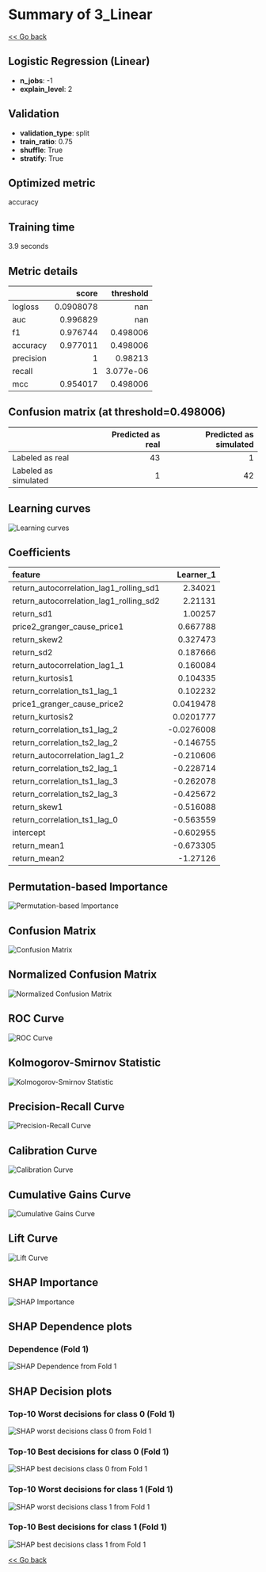 # Summary of 3_Linear

[<< Go back](../README.md)


## Logistic Regression (Linear)
- **n_jobs**: -1
- **explain_level**: 2

## Validation
 - **validation_type**: split
 - **train_ratio**: 0.75
 - **shuffle**: True
 - **stratify**: True

## Optimized metric
accuracy

## Training time

3.9 seconds

## Metric details
|           |     score |   threshold |
|:----------|----------:|------------:|
| logloss   | 0.0908078 | nan         |
| auc       | 0.996829  | nan         |
| f1        | 0.976744  |   0.498006  |
| accuracy  | 0.977011  |   0.498006  |
| precision | 1         |   0.98213   |
| recall    | 1         |   3.077e-06 |
| mcc       | 0.954017  |   0.498006  |


## Confusion matrix (at threshold=0.498006)
|                      |   Predicted as real |   Predicted as simulated |
|:---------------------|--------------------:|-------------------------:|
| Labeled as real      |                  43 |                        1 |
| Labeled as simulated |                   1 |                       42 |

## Learning curves
![Learning curves](learning_curves.png)

## Coefficients
| feature                                 |   Learner_1 |
|:----------------------------------------|------------:|
| return_autocorrelation_lag1_rolling_sd1 |   2.34021   |
| return_autocorrelation_lag1_rolling_sd2 |   2.21131   |
| return_sd1                              |   1.00257   |
| price2_granger_cause_price1             |   0.667788  |
| return_skew2                            |   0.327473  |
| return_sd2                              |   0.187666  |
| return_autocorrelation_lag1_1           |   0.160084  |
| return_kurtosis1                        |   0.104335  |
| return_correlation_ts1_lag_1            |   0.102232  |
| price1_granger_cause_price2             |   0.0419478 |
| return_kurtosis2                        |   0.0201777 |
| return_correlation_ts1_lag_2            |  -0.0276008 |
| return_correlation_ts2_lag_2            |  -0.146755  |
| return_autocorrelation_lag1_2           |  -0.210606  |
| return_correlation_ts2_lag_1            |  -0.228714  |
| return_correlation_ts1_lag_3            |  -0.262078  |
| return_correlation_ts2_lag_3            |  -0.425672  |
| return_skew1                            |  -0.516088  |
| return_correlation_ts1_lag_0            |  -0.563559  |
| intercept                               |  -0.602955  |
| return_mean1                            |  -0.673305  |
| return_mean2                            |  -1.27126   |


## Permutation-based Importance
![Permutation-based Importance](permutation_importance.png)
## Confusion Matrix

![Confusion Matrix](confusion_matrix.png)


## Normalized Confusion Matrix

![Normalized Confusion Matrix](confusion_matrix_normalized.png)


## ROC Curve

![ROC Curve](roc_curve.png)


## Kolmogorov-Smirnov Statistic

![Kolmogorov-Smirnov Statistic](ks_statistic.png)


## Precision-Recall Curve

![Precision-Recall Curve](precision_recall_curve.png)


## Calibration Curve

![Calibration Curve](calibration_curve_curve.png)


## Cumulative Gains Curve

![Cumulative Gains Curve](cumulative_gains_curve.png)


## Lift Curve

![Lift Curve](lift_curve.png)



## SHAP Importance
![SHAP Importance](shap_importance.png)

## SHAP Dependence plots

### Dependence (Fold 1)
![SHAP Dependence from Fold 1](learner_fold_0_shap_dependence.png)

## SHAP Decision plots

### Top-10 Worst decisions for class 0 (Fold 1)
![SHAP worst decisions class 0 from Fold 1](learner_fold_0_shap_class_0_worst_decisions.png)
### Top-10 Best decisions for class 0 (Fold 1)
![SHAP best decisions class 0 from Fold 1](learner_fold_0_shap_class_0_best_decisions.png)
### Top-10 Worst decisions for class 1 (Fold 1)
![SHAP worst decisions class 1 from Fold 1](learner_fold_0_shap_class_1_worst_decisions.png)
### Top-10 Best decisions for class 1 (Fold 1)
![SHAP best decisions class 1 from Fold 1](learner_fold_0_shap_class_1_best_decisions.png)

[<< Go back](../README.md)

